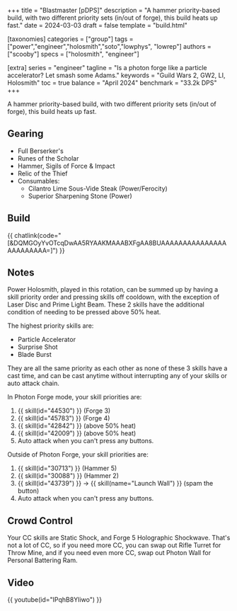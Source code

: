 +++
title = "Blastmaster [pDPS]"
description = "A hammer priority-based build, with two different priority sets (in/out of forge), this build heats up fast."
date = 2024-03-03
draft = false
template = "build.html"


[taxonomies]
categories = ["group"]
tags = ["power","engineer","holosmith","soto","lowphys", "lowrep"]
authors = ["scooby"]
specs = ["holosmith", "engineer"]

[extra]
series = "engineer"
tagline = "Is a photon forge like a particle accelerator? Let smash some Adams."
keywords = "Guild Wars 2, GW2, LI, Holosmith"
toc = true
balance = "April 2024"
benchmark = "33.2k DPS"
+++

A hammer priority-based build, with two different priority sets (in/out of forge), this build heats up fast.

## Gearing

- Full Berserker's
- Runes of the Scholar
- Hammer, Sigils of Force & Impact
- Relic of the Thief
- Consumables:
  - Cilantro Lime Sous-Vide Steak (Power/Ferocity)
  - Superior Sharpening Stone (Power)

## Build


{{ chatlink(code="[&DQMGOyYvOTcqDwAA5RYAAKMAAABXFgAA8BUAAAAAAAAAAAAAAAAAAAAAAAA=]") }}

## Notes

Power Holosmith, played in this rotation, can be summed up by having a skill priority order and pressing skills off cooldown, with the exception of Laser Disc and Prime Light Beam. These 2 skills have the additional condition of needing to be pressed above 50% heat.

The highest priority skills are:

- Particle Accelerator
- Surprise Shot
- Blade Burst

They are all the same priority as each other as none of these 3 skills have a cast time, and can be cast anytime without interrupting any of your skills or auto attack chain.

In Photon Forge mode, your skill priorities are:

1. {{ skill(id="44530") }} (Forge 3)
2. {{ skill(id="45783") }} (Forge 4)
3. {{ skill(id="42842") }} (above 50% heat)
4. {{ skill(id="42009") }} (above 50% heat)
5. Auto attack when you can't press any buttons.

Outside of Photon Forge, your skill priorities are:

1. {{ skill(id="30713") }} (Hammer 5)
2. {{ skill(id="30088") }} (Hammer 2)
3. {{ skill(id="43739") }} -> {{ skill(name="Launch Wall") }} (spam the button)
4. Auto attack when you can't press any buttons.

## Crowd Control

Your CC skills are Static Shock, and Forge 5 Holographic Shockwave. That's not a lot of CC, so if you need more CC, you can swap out Rifle Turret for Throw Mine, and if you need even more CC, swap out Photon Wall for Personal Battering Ram.

## Video

{{ youtube(id="IPqhB8YIiwo") }}

